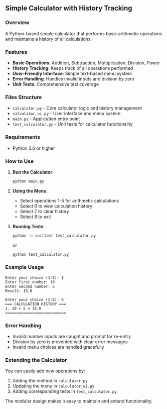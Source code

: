 ## Simple Calculator with History Tracking

### Overview
A Python-based simple calculator that performs basic arithmetic operations and maintains a history of all calculations.

### Features
- **Basic Operations**: Addition, Subtraction, Multiplication, Division, Power
- **History Tracking**: Keeps track of all operations performed
- **User-Friendly Interface**: Simple text-based menu system
- **Error Handling**: Handles invalid inputs and division by zero
- **Unit Tests**: Comprehensive test coverage

### Files Structure
- `calculator.py` - Core calculator logic and history management
- `calculator_ui.py` - User interface and menu system
- `main.py` - Application entry point
- `test_calculator.py` - Unit tests for calculator functionality

### Requirements
- Python 3.6 or higher

### How to Use

1. **Run the Calculator**:
   ```bash
   python main.py
   ```

2. **Using the Menu**:
   - Select operations 1-5 for arithmetic calculations
   - Select 6 to view calculation history
   - Select 7 to clear history
   - Select 8 to exit

3. **Running Tests**:
   ```bash
   python -m unittest test_calculator.py
   ```
   or
   ```bash
   python test_calculator.py
   ```

### Example Usage
```
Enter your choice (1-8): 1
Enter first number: 10
Enter second number: 5
Result: 15.0

Enter your choice (1-8): 6
=== CALCULATION HISTORY ===
1. 10 + 5 = 15.0
===========================
```

### Error Handling
- Invalid number inputs are caught and prompt for re-entry
- Division by zero is prevented with clear error messages
- Invalid menu choices are handled gracefully

### Extending the Calculator
You can easily add new operations by:
1. Adding the method in `calculator.py`
2. Updating the menu in `calculator_ui.py`
3. Adding corresponding tests in `test_calculator.py`

The modular design makes it easy to maintain and extend functionality.